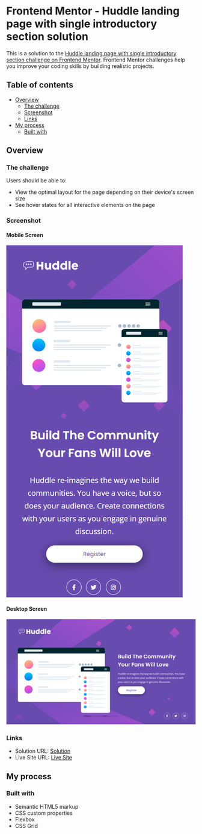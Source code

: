 # Frontend Mentor - Huddle landing page with single introductory section solution

This is a solution to the [Huddle landing page with single introductory section challenge on Frontend Mentor](https://www.frontendmentor.io/challenges/huddle-landing-page-with-a-single-introductory-section-B_2Wvxgi0). Frontend Mentor challenges help you improve your coding skills by building realistic projects. 

## Table of contents

- [Overview](#overview)
  - [The challenge](#the-challenge)
  - [Screenshot](#screenshot)
  - [Links](#links)
- [My process](#my-process)
  - [Built with](#built-with)


## Overview

### The challenge

Users should be able to:

- View the optimal layout for the page depending on their device's screen size
- See hover states for all interactive elements on the page

### Screenshot

#### Mobile Screen

<img src="images/mobile.PNG">

#### Desktop Screen

<img src="images/desktop.PNG">


### Links

- Solution URL: [Solution](https://github.com/hanaS98/huddle-landing-page-with-single-introductory-section-master/blob/main/index.html)
- Live Site URL: [Live Site](https://hanas98.github.io/huddle-landing-page-with-single-introductory-section-master/)

## My process

### Built with

- Semantic HTML5 markup
- CSS custom properties
- Flexbox
- CSS Grid
